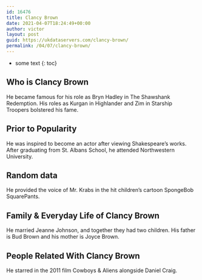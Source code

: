```yaml
---
id: 16476
title: Clancy Brown
date: 2021-04-07T18:24:49+00:00
author: victor
layout: post
guid: https://ukdataservers.com/clancy-brown/
permalink: /04/07/clancy-brown/
---
```


* some text
{: toc}


## Who is Clancy Brown



He became famous for his role as Bryn Hadley in The Shawshank Redemption. His roles as Kurgan in Highlander and Zim in Starship Troopers bolstered his fame.

                
                
                
## Prior to Popularity



He was inspired to become an actor after viewing Shakespeare&#8217;s works. After graduating from St. Albans School, he attended Northwestern University.

                
                
                
## Random data



He provided the voice of Mr. Krabs in the hit children&#8217;s cartoon SpongeBob SquarePants.

                
                
                
## Family & Everyday Life of Clancy Brown



He married Jeanne Johnson, and together they had two children. His father is Bud Brown and his mother is Joyce Brown.

                
                
                
## People Related With Clancy Brown



He starred in the 2011 film Cowboys & Aliens alongside Daniel Craig.

                
              
            
          
          
          